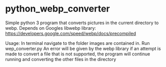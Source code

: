 # python_webp_converter
Simple python 3 program that converts pictures in the current directory to webp.
Depends on Googles libwebp library: https://developers.google.com/speed/webp/docs/precompiled


Usage:
In terminal navigate to the folder images are contained in.
Run wep_converter.py
An error will be given by the webp library if an attempt is made to convert a file that is not supported, the program will continue running and 
converting the other files in the directory

